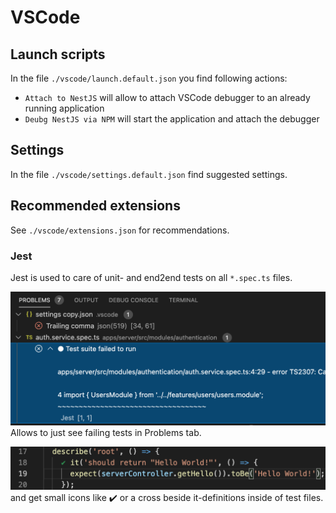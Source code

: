 # VSCode

## Launch scripts

In the file `./vscode/launch.default.json` you find following actions:

- `Attach to NestJS` will allow to attach VSCode debugger to an already running application
- `Deubg NestJS via NPM` will start the application and attach the debugger

## Settings

In the file `./vscode/settings.default.json` find suggested settings.

## Recommended extensions

See `./vscode/extensions.json` for recommendations.

### Jest

Jest is used to care of unit- and end2end tests on all `*.spec.ts` files.

![](./img/failing-tests-in-problems-tab.png) Allows to just see failing tests in Problems tab.

![](./img/succeeded-test-checkmark.png) and get small icons like ✔️ or a cross beside it-definitions inside of test files.
